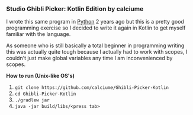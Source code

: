 ### Studio Ghibli Picker: Kotlin Edition by calciume

I wrote this same program in [Python](https://github.com/calciume/Ghibli-Picker) 2 years ago but this is a pretty good programming exercise so I decided to write it again in Kotlin to get myself familiar with the language. 

As someone who is still basically a total beginner in programming writing this was actually quite tough because I actually had to work with scopes, I couldn't just make global variables any time I am inconvenienced by scopes. 

**How to run (Unix-like OS's)**
1. `git clone https://github.com/calciume/Ghibli-Picker-Kotlin`
2. `cd Ghibli-Picker-Kotlin`
3. `./gradlew jar`
4. `java -jar build/libs/<press tab>`